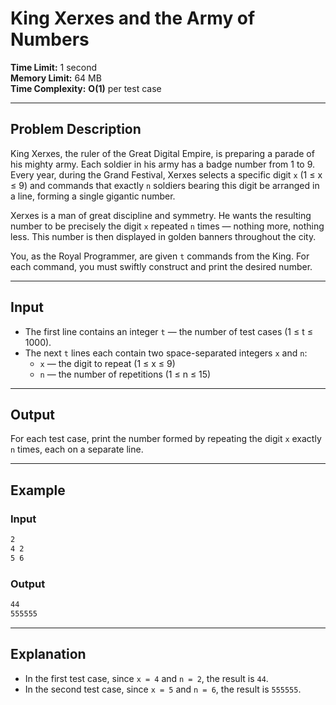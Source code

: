 # King Xerxes and the Army of Numbers

**Time Limit:** 1 second  
**Memory Limit:** 64 MB  
**Time Complexity:** **O(1)** per test case <br>

---

## Problem Description

King Xerxes, the ruler of the Great Digital Empire, is preparing a parade of his mighty army. Each soldier in his army has a badge number from 1 to 9. Every year, during the Grand Festival, Xerxes selects a specific digit `x` (1 ≤ x ≤ 9) and commands that exactly `n` soldiers bearing this digit be arranged in a line, forming a single gigantic number.

Xerxes is a man of great discipline and symmetry. He wants the resulting number to be precisely the digit `x` repeated `n` times — nothing more, nothing less. This number is then displayed in golden banners throughout the city.

You, as the Royal Programmer, are given `t` commands from the King. For each command, you must swiftly construct and print the desired number.

---

## Input

- The first line contains an integer `t` — the number of test cases (1 ≤ t ≤ 1000).
- The next `t` lines each contain two space-separated integers `x` and `n`:
  - `x` — the digit to repeat (1 ≤ x ≤ 9)
  - `n` — the number of repetitions (1 ≤ n ≤ 15)

---

## Output

For each test case, print the number formed by repeating the digit `x` exactly `n` times, each on a separate line.

---

## Example

### Input

```bash
2
4 2
5 6
```

### Output

```bash
44
555555
```


---

## Explanation

- In the first test case, since `x = 4` and `n = 2`, the result is `44`.
- In the second test case, since `x = 5` and `n = 6`, the result is `555555`.


